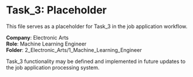# Task_3: Placeholder

This file serves as a placeholder for Task_3 in the job application workflow.

**Company**: Electronic Arts  
**Role**: Machine Learning Engineer  
**Folder**: 2_Electronic_Arts/1_Machine_Learning_Engineer

Task_3 functionality may be defined and implemented in future updates to the job application processing system. 